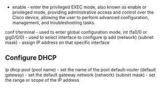 - enable - enter the privileged EXEC mode, also known as enable or privileged mode, providing administrative access and control over the Cisco device, allowing the user to perform advanced configuration, management, and troubleshooting tasks.

conf t/terminal - used to enter global configuration mode, 
int (fa0/0 or gig0/0/0) - used to select interface to configure
ip add (network) (subnet mask) - assign IP address on that specific interface


## Configure DHCP

ip dhcp pool (pool name) - set the name of the pool
default-router (default gateway) - set the default gateway 
network (network) (subnet mask) - set the range or scope of the IP address

